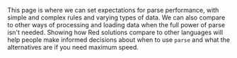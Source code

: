 This page is where we can set expectations for parse performance, with simple and complex rules and varying types of data. We can also compare to other ways of processing and loading data when the full power of parse isn't needed. Showing how Red solutions compare to other languages will help people make informed decisions about when to use `parse` and what the alternatives are if you need maximum speed.